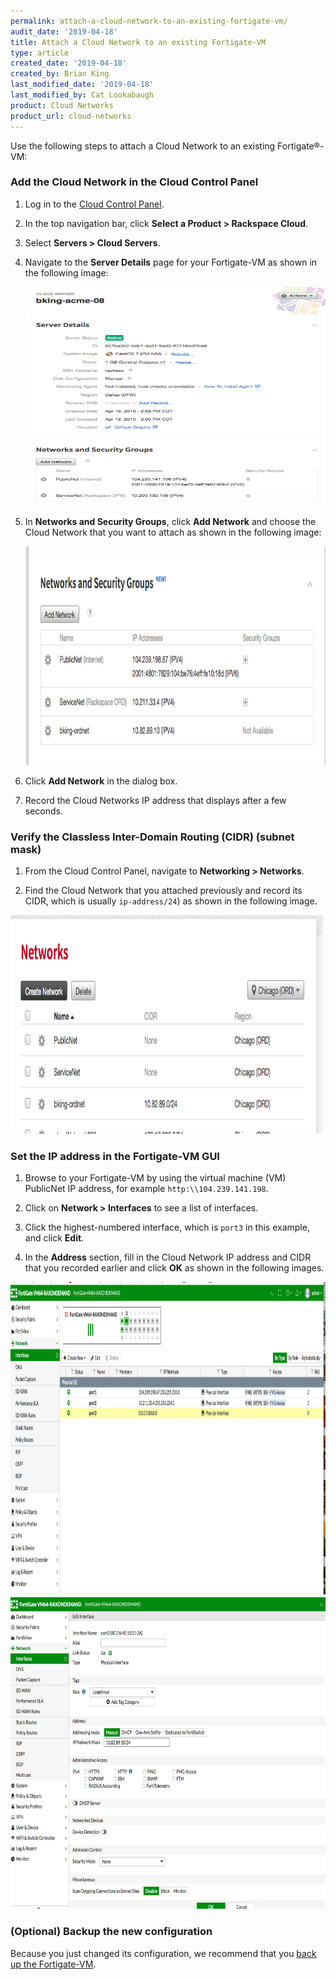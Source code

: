 ```yaml
---
permalink: attach-a-cloud-network-to-an-existing-fortigate-vm/
audit_date: '2019-04-18'
title: Attach a Cloud Network to an existing Fortigate-VM
type: article
created_date: '2019-04-18'
created_by: Brian King
last_modified_date: '2019-04-18'
last_modified_by: Cat Lookabaugh
product: Cloud Networks
product_url: cloud-networks
---
```


Use the following steps to attach a Cloud Network to an existing Fortigate&reg;-VM:

### Add the Cloud Network in the Cloud Control Panel

1. Log in to the [Cloud Control Panel](login.rackspace.com).

2. In the top navigation bar, click **Select a Product > Rackspace Cloud**.

3. Select **Servers > Cloud Servers**.

4. Navigate to the **Server Details** page for your Fortigate-VM as shown in the
   following image:

   <img src="cloud_servers_details.png" class="image-half_width" width="500" height="350" />

5. In **Networks and Security Groups**, click **Add Network** and choose the
   Cloud Network that you want to attach as shown in the following image:

   <img src="add_network.png" class="image-half_width" width="500" height="350" />


6. Click **Add Network** in the dialog box.

7. Record the Cloud Networks IP address that displays after a few seconds.

### Verify the Classless Inter-Domain Routing (CIDR) (subnet mask)

1. From the Cloud Control Panel, navigate to **Networking > Networks**.

2. Find the Cloud Network that you attached previously and record its CIDR,
which is usually `ip-address/24`) as shown in the following image.

<img src="cloud_networks.png" class="image-half_width" width="500" height="350" />

### Set the IP address in the Fortigate-VM GUI

1. Browse to your Fortigate-VM by using the virtual machine (VM) PublicNet IP
address, for example `http:\\104.239.141.198`.

2. Click on **Network > Interfaces** to see a list of interfaces.

3. Click the highest-numbered interface, which is `port3` in this example, and
click **Edit**.

4. In the **Address** section, fill in the Cloud Network IP address and CIDR
that you recorded earlier and click **OK** as shown in the following images.

<img src="display_fgvm.png" class="image-half_width" width="700" height="500" />

<img src="ipset.png" class="image-half_width" width="=700" height="500" />

### (Optional) Backup the new configuration

Because you just changed its configuration, we recommend that you
[back up the Fortigate-VM](/support/support/how-to/back-up-the-fortinet-fortigate-vm/).

